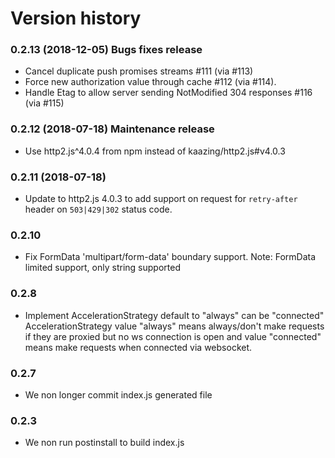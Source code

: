 Version history
===============

### 0.2.13 (2018-12-05) Bugs fixes release

- Cancel duplicate push promises streams #111 (via #113)
- Force new authorization value through cache #112 (via #114).
- Handle Etag to allow server sending NotModified 304 responses #116 (via #115)

### 0.2.12 (2018-07-18) Maintenance release
- Use http2.js^4.0.4 from npm instead of kaazing/http2.js#v4.0.3

### 0.2.11 (2018-07-18) 

- Update to http2.js 4.0.3 to add support on request for `retry-after` header on `503|429|302` status code.

### 0.2.10

- Fix FormData 'multipart/form-data' boundary support.
  Note: FormData limited support, only string supported

### 0.2.8

- Implement AccelerationStrategy default to "always" can be "connected"
AccelerationStrategy value "always" means always/don't make requests if they are proxied but no ws connection is open and value "connected" means make requests when connected via websocket.

### 0.2.7
- We non longer commit index.js generated file

### 0.2.3

- We non run postinstall to build index.js

